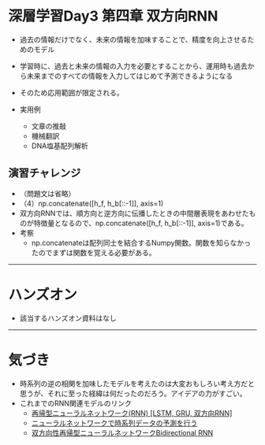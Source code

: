 # 深層学習Day3 第四章 双方向RNN

- 過去の情報だけでなく、未来の情報を加味することで、精度を向上させるためのモデル
- 学習時に、過去と未来の情報の入力を必要とすることから、運用時も過去から未来までのすべての情報を入力してはじめて予測できるようになる
- そのため応用範囲が限定される。

- 実用例
    - 文章の推敲
    - 機械翻訳
    - DNA塩基配列解析

## 演習チャレンジ

- （問題文は省略）
- （4）np.concatenate([h_f, h_b[::-1]], axis=1)
- 双方向RNNでは、順方向と逆方向に伝播したときの中間層表現をあわせたものが特徴量となるので、np.concatenate([h_f, h_b[::-1]], axis=1)である。
- 考察
    - np.concatenateは配列同士を結合するNumpy関数。関数を知らなかったのでまずは関数を覚える必要がある。

---

# ハンズオン

- 該当するハンズオン資料はなし

---

# 気づき
- 時系列の逆の相関を加味したモデルを考えたのは大変おもしろい考え方だと思うが、それに至った経緯は何だったのだろう。アイデアの力がすごい。
- これまでのRNN関連モデルのリンク
    - [再帰型ニューラルネットワーク(RNN) [LSTM, GRU, 双方向RNN]](https://cvml-expertguide.net/2020/05/17/rnn/)
    - [ニューラルネットワークで時系列データの予測を行う](https://qiita.com/icoxfog417/items/2791ee878deee0d0fd9c)
    - [双方向性再帰型ニューラルネットワークBidirectional RNN](https://axa.biopapyrus.jp/deep-learning/rnn/brnn.html)
